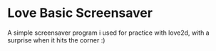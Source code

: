 # Love Basic Screensaver
 A simple screensaver program i used for practice with love2d, with a surprise  when it hits the corner :)
